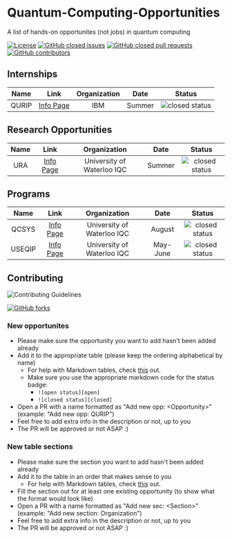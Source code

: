 # Quantum-Computing-Opportunities
A list of hands-on opportunites (not jobs) in quantum computing

[![License](https://img.shields.io/github/license/1ethanhansen/Quantum-Computing-Opportunities?style=flat-square)](master/LICENSE)
[![GitHub closed issues](https://img.shields.io/github/issues-closed-raw/1ethanhansen/Quantum-Computing-Opportunities?style=flat-square)](https://github.com/1ethanhansen/Quantum-Computing-Opportunities/issues)
[![GitHub closed pull requests](https://img.shields.io/github/issues-pr-closed-raw/1ethanhansen/Quantum-Computing-Opportunities?style=flat-square)](https://github.com/1ethanhansen/Quantum-Computing-Opportunities/pulls)
[![GitHub contributors](https://img.shields.io/github/contributors/1ethanhansen/Quantum-Computing-Opportunities?style=flat-square)](https://github.com/1ethanhansen/Quantum-Computing-Opportunities/graphs/contributors)

## Internships
| Name | Link | Organization | Date | Status |
| :--: | :--: | :--: | :--: | :--: |
| QURIP | [Info Page](https://www.ibm.com/quantum-computing/internship/qurip/) | IBM | Summer | ![closed status][closed] |

## Research Opportunities
| Name | Link | Organization | Date | Status |
| :--: | :--: | :--: | :--: | :--: |
| URA | [Info Page](https://uwaterloo.ca/institute-for-quantum-computing/ura) | University of Waterloo IQC | Summer | ![closed status][closed] |


## Programs
| Name | Link | Organization | Date | Status |
| :--: | :--: | :--: | :--: | :--: |
| QCSYS | [Info Page](https://uwaterloo.ca/institute-for-quantum-computing/programs/qcsys) | University of Waterloo IQC | August | ![closed status][closed] |
| USEQIP | [Info Page](https://uwaterloo.ca/institute-for-quantum-computing/programs/useqip) | University of Waterloo IQC | May-June | ![closed status][closed] |

## Contributing

![Contributing Guidelines](https://img.shields.io/badge/contribute-read%20the%20guidelines!-informational?style=flat-square)

[![GitHub forks](https://img.shields.io/github/forks/1ethanhansen/Quantum-Computing-Opportunities?label=Fork&style=social)](https://github.com/1ethanhansen/Quantum-Computing-Opportunities/network/members)

### New opportunites
- Please make sure the opportunity you want to add hasn't been added already
- Add it to the appropriate table (please keep the ordering alphabetical by name)
  - For help with Markdown tables, check [this](https://github.com/adam-p/markdown-here/wiki/Markdown-Cheatsheet#tables) out.
  - Make sure you use the appropriate markdown code for the status badge:
    - `![open status][open]`
    - `![closed status][closed]`
- Open a PR with a name formatted as "Add new opp: \<Opportunity\>" (example: "Add new opp: QURIP")
- Feel free to add extra info in the description or not, up to you
- The PR will be approved or not ASAP :)

### New table sections
- Please make sure the section you want to add hasn't been added already
- Add it to the table in an order that makes sense to you
  - For help with Markdown tables, check [this](https://github.com/adam-p/markdown-here/wiki/Markdown-Cheatsheet#tables) out.
- Fill the section out for at least one existing opportunity (to show what the format would look like)
- Open a PR with a name formatted as "Add new sec: \<Section\>" (example: "Add new section: Organization")
- Feel free to add extra info in the description or not, up to you
- The PR will be approved or not ASAP :)

[open]: https://img.shields.io/badge/status-open-brightgreen?style=flat-square
[closed]: https://img.shields.io/badge/status-closed-red?style=flat-square
